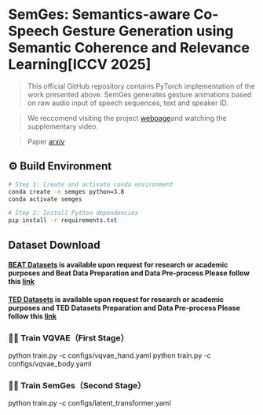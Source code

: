 # SemGes: Semantics-aware Co-Speech Gesture Generation using Semantic Coherence and Relevance Learning[ICCV 2025]
> 
> This official GitHub repository contains PyTorch implementation of the work presented above. 
> SemGes generates gesture animations based on raw audio input of speech sequences, text and speaker ID.

> We reccomend visiting the project [webpage]( https://semgesture.github.io/.)and watching the supplementary video.

> Paper [arxiv](https://www.arxiv.org/abs/2507.19359)

## ⚙️ Build Environment

```bash
# Step 1: Create and activate conda environment
conda create -n semges python=3.8
conda activate semges

# Step 2: Install Python dependencies
pip install -r requirements.txt
```

## Dataset Download


#### [BEAT Datasets](https://data.vision.ee.ethz.ch/cvl/datasets/b3dac2.en.html) is available upon request for research or academic purposes and Beat Data Preparation and Data Pre-process Please follow this [link](https://github.com/Doubiiu/CodeTalker/tree/main/BIWI)

#### [TED Datasets](https://data.vision.ee.ethz.ch/cvl/datasets/b3dac2.en.html) is available upon request for research or academic purposes and TED Datasets Preparation and Data Pre-process Please follow this [link](https://github.com/Doubiiu/CodeTalker/tree/main/BIWI)




### 🏋️‍♂️ Train VQVAE（First Stage）
python train.py -c configs/vqvae_hand.yaml
python train.py -c configs/vqvae_body.yaml



### 🏋️‍♂️ Train SemGes（Second Stage）
python train.py -c configs/latent_transformer.yaml

